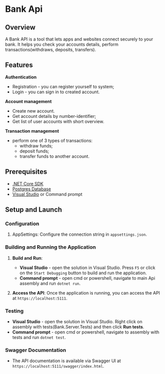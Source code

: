 # Bank Api

## Overview

A Bank API is a tool that lets apps and websites connect securely to your bank. It helps you check your accounts details, perform transactions(withdraws, deposits, transfers). 

## Features

**Authentication**
 - Registration - you can register yourself to system;
 - Login - you can sign in to created account.

**Account management**
 - Create new account.
 - Get account details by number-identifier;
 - Get list of user accounts with short overview.

**Transaction management**
 - perform one of 3 types of transactions:
    - withdraw funds;
    - deposit funds;
    - transfer funds to another account.

## Prerequisites

- [.NET Core SDK](https://dotnet.microsoft.com/download)
- [Postgres Database](https://www.postgresql.org/)
- [Visual Studio](https://visualstudio.microsoft.com/) or Command prompt

## Setup and Launch

### Configuration

1. AppSettings: Configure the connection string in `appsettings.json`.

### Building and Running the Application

1. **Build and Run**:
    - **Visual Studio** - open the solution in Visual Studio. Press `F5` or click on the `Start Debugging` button to build and run the application.
    - **Command prompt** - open cmd or powershell, navigate to main Api assembly and run `dotnet run`.

2. **Access the API**: Once the application is running, you can access the API at `https://localhost:5111`.

### Testing

 - **Visual Studio** - open the solution in Visual Studio. Right click on assembly with tests(Bank.Server.Tests) and then click **Run tests**.
 - **Command prompt** - open cmd or powershell, navigate to assembly with tests and run `dotnet test`.

### Swagger Documentation

- The API documentation is available via Swagger UI at `https://localhost:5111/swagger/index.html`.
